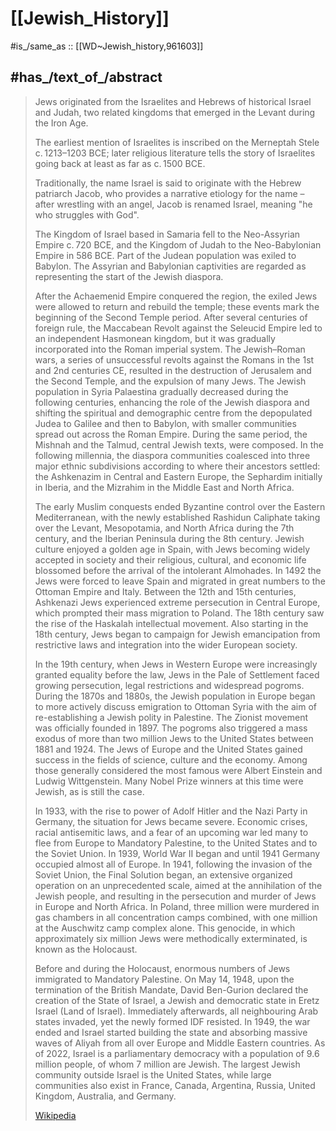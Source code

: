 
# [[Jewish_History]] 

#is_/same_as :: [[WD~Jewish_history,961603]] 

## #has_/text_of_/abstract 

> Jews originated from the Israelites and Hebrews of historical Israel and Judah, 
> two related kingdoms that emerged in the Levant during the Iron Age. 
> 
> The earliest mention of Israelites is inscribed on the Merneptah Stele c. 1213–1203 BCE; 
> later religious literature tells the story of Israelites going back at least as far as c. 1500 BCE. 
> 
> Traditionally, the name Israel is said to originate with the Hebrew patriarch Jacob, 
> who provides a narrative etiology for the name – after wrestling with an angel, 
> Jacob is renamed Israel, meaning "he who struggles with God". 
> 
> The Kingdom of Israel based in Samaria fell to the Neo-Assyrian Empire c. 720 BCE, 
> and the Kingdom of Judah to the Neo-Babylonian Empire in 586 BCE. 
> Part of the Judean population was exiled to Babylon. 
> The Assyrian and Babylonian captivities are regarded as representing the start of the Jewish diaspora.
>
> After the Achaemenid Empire conquered the region, the exiled Jews were allowed to return and rebuild the temple; these events mark the beginning of the Second Temple period. After several centuries of foreign rule, the Maccabean Revolt against the Seleucid Empire led to an independent Hasmonean kingdom, but it was gradually incorporated into the Roman imperial system. The Jewish–Roman wars, a series of unsuccessful revolts against the Romans in the 1st and 2nd centuries CE, resulted in the destruction of Jerusalem and the Second Temple, and the expulsion of many Jews. The Jewish population in Syria Palaestina gradually decreased during the following centuries, enhancing the role of the Jewish diaspora and shifting the spiritual and demographic centre from the depopulated Judea to Galilee and then to Babylon, with smaller communities spread out across the Roman Empire. During the same period, the Mishnah and the Talmud, central Jewish texts, were composed. In the following millennia, the diaspora communities coalesced into three major ethnic subdivisions according to where their ancestors settled: the Ashkenazim in Central and Eastern Europe, the Sephardim initially in Iberia, and the Mizrahim in the Middle East and North Africa.
>
> The early Muslim conquests ended Byzantine control over the Eastern Mediterranean, with the newly established Rashidun Caliphate taking over the Levant, Mesopotamia, and North Africa during the 7th century, and the Iberian Peninsula during the 8th century. Jewish culture enjoyed a golden age in Spain, with Jews becoming widely accepted in society and their religious, cultural, and economic life blossomed before the arrival of the intolerant Almohades. In 1492 the Jews were forced to leave Spain and migrated in great numbers to the Ottoman Empire and Italy. Between the 12th and 15th centuries, Ashkenazi Jews experienced extreme persecution in Central Europe, which prompted their mass migration to Poland. The 18th century saw the rise of the Haskalah intellectual movement. Also starting in the 18th century, Jews began to campaign for Jewish emancipation from restrictive laws and integration into the wider European society.
>
> In the 19th century, when Jews in Western Europe were increasingly granted equality before the law, Jews in the Pale of Settlement faced growing persecution, legal restrictions and widespread pogroms. During the 1870s and 1880s, the Jewish population in Europe began to more actively discuss emigration to Ottoman Syria with the aim of re-establishing a Jewish polity in Palestine. The Zionist movement was officially founded in 1897. The pogroms also triggered a mass exodus of more than two million Jews to the United States between 1881 and 1924. The Jews of Europe and the United States gained success in the fields of science, culture and the economy. Among those generally considered the most famous were Albert Einstein and Ludwig Wittgenstein. Many Nobel Prize winners at this time were Jewish, as is still the case.
>
> In 1933, with the rise to power of Adolf Hitler and the Nazi Party in Germany, the situation for Jews became severe. Economic crises, racial antisemitic laws, and a fear of an upcoming war led many to flee from Europe to Mandatory Palestine, to the United States and to the Soviet Union. In 1939, World War II began and until 1941 Germany occupied almost all of Europe. In 1941, following the invasion of the Soviet Union, the Final Solution began, an extensive organized operation on an unprecedented scale, aimed at the annihilation of the Jewish people, and resulting in the persecution and murder of Jews in Europe and North Africa. In Poland, three million were murdered in gas chambers in all concentration camps combined, with one million at the Auschwitz camp complex alone. This genocide, in which approximately six million Jews were methodically exterminated, is known as the Holocaust.
>
> Before and during the Holocaust, enormous numbers of Jews immigrated to Mandatory Palestine. On May 14, 1948, upon the termination of the British Mandate, David Ben-Gurion declared the creation of the State of Israel, a Jewish and democratic state in Eretz Israel (Land of Israel). Immediately afterwards, all neighbouring Arab states invaded, yet the newly formed IDF resisted. In 1949, the war ended and Israel started building the state and absorbing massive waves of Aliyah from all over Europe and Middle Eastern countries. As of 2022, Israel is a parliamentary democracy with a population of 9.6 million people, of whom 7 million are Jewish. The largest Jewish community outside Israel is the United States, while large communities also exist in France, Canada, Argentina, Russia, United Kingdom, Australia, and Germany.
>
> [Wikipedia](https://en.wikipedia.org/wiki/Jewish%20history)  

